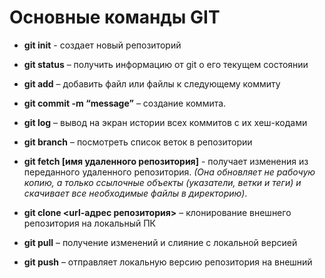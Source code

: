 # Основные команды GIT

* **git init** - создает новый репозиторий

* **git status** – получить информацию от git о его текущем состоянии

* **git add** – добавить файл или файлы к следующему коммиту

* **git commit -m “message”** – создание коммита.

* **git log** – вывод на экран истории всех коммитов с их хеш-кодами

* **git branch** – посмотреть список веток в репозитории

* **git fetch [имя удаленного репозитория]** - получает изменения из переданного удаленного репозитория.
*(Она обновляет не рабочую копию, а только ссылочные объекты (указатели, ветки и теги) и скачивает все необходимые файлы в директорию)*.

* **git clone <url-адрес репозитория>** – клонирование внешнего репозитория на  локальный ПК

* **git pull** – получение изменений и слияние с локальной версией

* **git push** – отправляет локальную версию репозитория на внешний